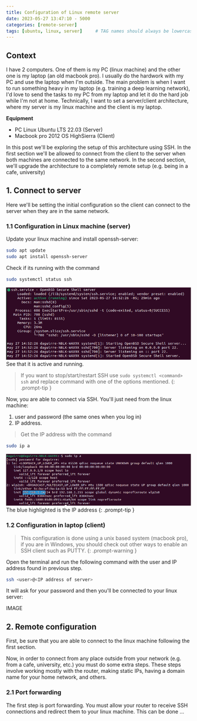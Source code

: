 ```yaml
---
title: Configuration of Linux remote server
date: 2023-05-27 13:47:10 - 5000
categories: [remote-server]
tags: [ubuntu, linux, server]     # TAG names should always be lowercase
---
```

## Context
I have 2 computers. One of them is my PC (linux machine) and the other one is my laptop (an old macbook pro). I usually do the hardwork with my PC and use the laptop when I'm outside. The main problem is when I want to run something heavy in my laptop (e.g. training a deep learning network), I'd love to send the tasks to my PC from my laptop and let it do the hard job while I'm not at home. Technically, I want to set a server/client architecture, where my server is my linux machine and the client is my laptop.

<b>Equipment</b>
- PC Linux Ubuntu LTS 22.03 (Server)
- Macbook pro 2012 OS HighSierra (Client)

In this post we'll be exploring the setup of this architecture using SSH. In the first section we'll be allowed to connect from the client to the server when both machines are connected to the same network. In the second section, we'll upgrade the architecture to a completely remote setup (e.g. being in a cafe, university)

## 1. Connect to server
Here we'll be setting the initial configuration so the client can connect to the server when they are in the same network.

### 1.1 Configuration in Linux machine (server)
Update your linux machine and install openssh-server: 
```bash
sudo apt update
sudo apt install openssh-server
```

Check if its running with the command 
```bash
sudo systemctl status ssh
```

![status image](/assets/images/remote-server/status.png "status image")
See that it is active and running.

> If you want to stop/start/restart SSH use ```sudo systemctl <command> ssh``` 
and replace command with one of the options mentioned.
{: .prompt-tip }

Now, you are able to connect via SSH. You'll just need from the linux machine:
1. user and password (the same ones when you log in) 
2. IP address. 

> Get the IP address with the command 
```bash
sudo ip a
```
![status image](/assets/images/remote-server/ipaddress.png "status image")
The blue highlighted is the IP address
{: .prompt-tip }


### 1.2 Configuration in laptop (client)
> This configuration is done using a unix based system (macbook pro), if you are in Windows, you should check out other ways to enable an SSH client such as PUTTY.
{: .prompt-warning }

Open the terminal and run the following command with the user and IP address found in previous step.
```bash
ssh <user>@<IP address of server>
```
It will ask for your password and then you'll be connected to your linux server:

IMAGE

## 2. Remote configuration
First, be sure that you are able to connect to the linux machine following the first section.

Now, in order to connect from any place outside from your network (e.g. from a cafe, university, etc.) you must do some extra steps. These steps involve working mostly with the router, making static IPs, having a domain name for your home network, and others.

### 2.1 Port forwarding
The first step is port forwarding. You must allow your router to receive SSH connections and redirect them to your linux machine. This can be done ...
